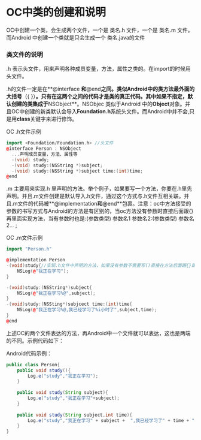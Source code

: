 # OC中类的创建和说明

OC中创建一个类，会生成两个文件，一个是 类名.h 文件，一个是 类名.m 文件。而Android 中创建一个类就是只会生成一个 类名.java的文件

### 类文件的说明

.h 表示头文件，用来声明各种成员变量，方法，属性之类的。在import的时候用头文件。

.h的文件一定是在**@interface **和**@end**之间。类似Android中的类方法最外面的大括号**（{ }）**。只有在这两个之间的代码才是类的真正代码。其中如果不指定，默认创建的类集成于**NSObject**。NSObjec 类似于Android 中的**Object**对象。并且OC中创建的新类默认会导入**Foundation.h**系统头文件。而Android中并不会,只是用**class**关键字来进行修饰。

OC .h文件示例

```cpp
import <Foundation/Foundation.h> //头文件 
@interface Person : NSObject
  ...声明成员变量，方法、属性等
  -(void) study;
  -(void) study:(NSString *)subject;
  -(void) study:(NSString *)subject time:(int)time;
@end
```

.m 主要用来实现.h 里声明的方法。举个例子，如果要写一个方法，你要在.h里先声明。并且.m文件创建是默认导入.h文件，通过这个方式与.h文件互相关联。并且.m文件的代码被**@implementation**和**@end**包裹。注意：oc中方法接受的参数的书写方式与Android的方法是有区别的，当oc方法没有参数时直接后面跟{}再里面实现方法，当有参数时也是:\(参数类型\) 参数名1 参数名2:\(参数类型\) 参数名2... ;

OC .m文件示例

```cpp
import "Person.h"

@implementation Person
-(void)study{//实现.h文件中声明的方法，如果没有参数不需要写()直接在方法后面跟{}即可。
    NSLog(@"我正在学习");
}

-(void)study:(NSString*)subject{
    NSLog(@"我正在学习%@",subject);
}
-(void)study:(NSSting*)subjcect time:(int)time{
    NSLog(@"我正在学习%@,我已经学习了%i小时了",subject,time);
}
@end
```



上述OC的两个文件表达的方法，再Android中一个文件就可以表达，这也是两端的不同。示例代码如下：

Android代码示例：

```java
public class Person{
    public void study(){
        Log.e("study","我正在学习");
    }
    
    public void study(String subject){
        Log.e("study","我正在学习"+subject);
    }
    
    public void study(String subject,int time){
        Log.e("study","我正在学习" + subject +  ",我已经学习了" + time + "小时");
    }
}
```



